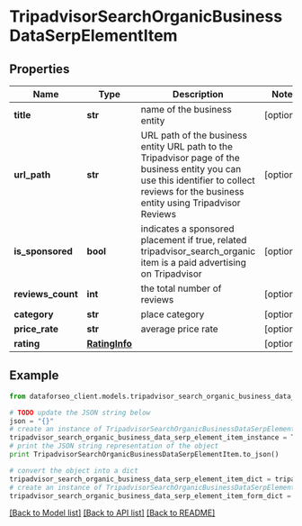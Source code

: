 # TripadvisorSearchOrganicBusinessDataSerpElementItem


## Properties

Name | Type | Description | Notes
------------ | ------------- | ------------- | -------------
**title** | **str** | name of the business entity | [optional] 
**url_path** | **str** | URL path of the business entity URL path to the Tripadvisor page of the business entity you can use this identifier to collect reviews for the business entity using Tripadvisor Reviews | [optional] 
**is_sponsored** | **bool** | indicates a sponsored placement if true, related tripadvisor_search_organic item is a paid advertising on Tripadvisor | [optional] 
**reviews_count** | **int** | the total number of reviews | [optional] 
**category** | **str** | place category | [optional] 
**price_rate** | **str** | average price rate | [optional] 
**rating** | [**RatingInfo**](RatingInfo.md) |  | [optional] 

## Example

```python
from dataforseo_client.models.tripadvisor_search_organic_business_data_serp_element_item import TripadvisorSearchOrganicBusinessDataSerpElementItem

# TODO update the JSON string below
json = "{}"
# create an instance of TripadvisorSearchOrganicBusinessDataSerpElementItem from a JSON string
tripadvisor_search_organic_business_data_serp_element_item_instance = TripadvisorSearchOrganicBusinessDataSerpElementItem.from_json(json)
# print the JSON string representation of the object
print TripadvisorSearchOrganicBusinessDataSerpElementItem.to_json()

# convert the object into a dict
tripadvisor_search_organic_business_data_serp_element_item_dict = tripadvisor_search_organic_business_data_serp_element_item_instance.to_dict()
# create an instance of TripadvisorSearchOrganicBusinessDataSerpElementItem from a dict
tripadvisor_search_organic_business_data_serp_element_item_form_dict = tripadvisor_search_organic_business_data_serp_element_item.from_dict(tripadvisor_search_organic_business_data_serp_element_item_dict)
```
[[Back to Model list]](../README.md#documentation-for-models) [[Back to API list]](../README.md#documentation-for-api-endpoints) [[Back to README]](../README.md)


